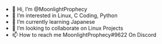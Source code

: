 - 👋 Hi, I’m @MoonlightProphecy
- 👀 I’m interested in Linux, C Coding, Python
- 🌱 I’m currently learning Japanese
- 💞️ I’m looking to collaborate on Linux Projects
- 📫 How to reach me MoonlightProphecy#9622 On Discord

<!---
MoonlightProphecy/MoonlightProphecy is a ✨ special ✨ repository because its `README.md` (this file) appears on your GitHub profile.
You can click the Preview link to take a look at your changes.
--->

